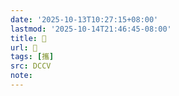 ```yaml
---
date: '2025-10-13T10:27:15+08:00'
lastmod: '2025-10-14T21:46:45-08:00'
title: 􀈯
url: 􀈯
tags: [攜]
src: DCCV
note:
---
```

